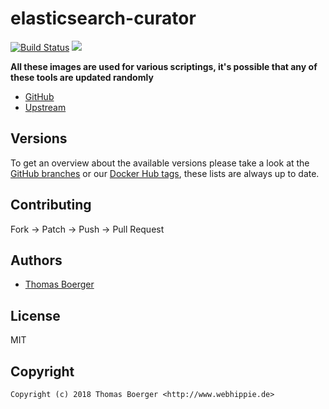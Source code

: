 # elasticsearch-curator

[![Build Status](https://cloud.drone.io/api/badges/toolhippie/elasticsearch-curator/status.svg)](https://cloud.drone.io/toolhippie/elasticsearch-curator)
[![](https://images.microbadger.com/badges/image/toolhippie/elasticsearch-curator:latest.svg)](https://microbadger.com/images/toolhippie/elasticsearch-curator:latest "Get your own image badge on microbadger.com")

**All these images are used for various scriptings, it's possible that any of these tools are updated randomly**

* [GitHub](https://github.com/toolhippie/elasticsearch-curator)
* [Upstream](https://github.com/elastic/curator)


## Versions

To get an overview about the available versions please take a look at the [GitHub branches](https://github.com/toolhippie/elasticsearch-curator/branches/all) or our [Docker Hub tags](https://hub.docker.com/r/toolhippie/elasticsearch-curator/tags/), these lists are always up to date.


## Contributing

Fork -> Patch -> Push -> Pull Request


## Authors

* [Thomas Boerger](https://github.com/tboerger)


## License

MIT


## Copyright

```
Copyright (c) 2018 Thomas Boerger <http://www.webhippie.de>
```
